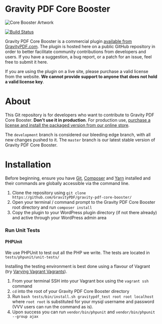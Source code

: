 Gravity PDF Core Booster
==========================

![Core Booster Artwork](https://resources.gravitypdf.com/uploads/edd/2017/06/cover-artwork-shorter.png)

[![Build Status](https://travis-ci.org/GravityPDF/gravity-pdf-core-booster.svg?branch=development)](https://travis-ci.org/GravityPDF/gravity-pdf-core-booster)

Gravity PDF Core Booster is a commercial plugin [available from GravityPDF.com](https://gravitypdf.com/shop/core-booster-add-on/). The plugin is hosted here on a public GitHub repository in order to better facilitate community contributions from developers and users. If you have a suggestion, a bug report, or a patch for an issue, feel free to submit it here.

If you are using the plugin on a live site, please purchase a valid license from the website. **We cannot provide support to anyone that does not hold a valid license key**.

# About

This Git repository is for developers who want to contribute to Gravity PDF Core Booster. **Don't use it in production**. For production use, [purchase a license and install the packaged version from our online store](https://gravitypdf.com/shop/core-booster-add-on/).

The `development` branch is considered our bleeding edge branch, with all new changes pushed to it. The `master` branch is our latest stable version of Gravity PDF Core Booster.

# Installation

Before beginning, ensure you have [Git](https://git-scm.com/), [Composer](https://getcomposer.org/) and [Yarn](https://yarnpkg.com/en/docs/install) installed and their commands are globally accessible via the command line.

1. Clone the repository using `git clone https://github.com/GravityPDF/gravity-pdf-core-booster/`
1. Open your terminal / command prompt to the Gravity PDF Core Booster root directory and run `composer install`
1. Copy the plugin to your WordPress plugin directory (if not there already) and active through your WordPress admin area

### Run Unit Tests

#### PHPUnit

We use PHPUnit to test out all the PHP we write. The tests are located in `tests/phpunit/unit-tests/`

Installing the testing environment is best done using a flavour of Vagrant (try [Varying Vagrant Vagrants](https://github.com/Varying-Vagrant-Vagrants/VVV)).

1. From your terminal SSH into your Vagrant box using the `vagrant ssh` command
2. `cd` into the root of your Gravity PDF Core Booster directory
3. Run `bash tests/bin/install.sh gravitypdf_test root root localhost` where `root root` is substituted for your mysql username and password (VVV users can run the command as is).
4. Upon success you can run `vendor/bin/phpunit` and `vendor/bin/phpunit --group ajax`